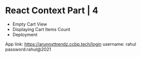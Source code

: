# React Context Part | 4

- Empty Cart View
- Displaying Cart Items Count
- Deployment

App link: https://arunnxttrendz.ccbp.tech/login
username: rahul
password:rahul@2021
